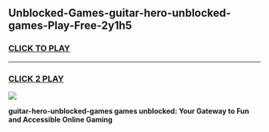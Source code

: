 
## Unblocked-Games-guitar-hero-unblocked-games-Play-Free-2y1h5
<h3>
<a href="https://premium76.site?title=guitar-hero-unblocked-games&ref=18A1">CLICK TO PLAY</a></h3>
<hr>

<h3>
<a href="https://premium76.site?title=guitar-hero-unblocked-games&ref=18A1">CLICK 2 PLAY</a>
  
</h3>

<a href="https://premium76.site?title=guitar-hero-unblocked-games&ref=18A1"><img src="https://clearcache.store/games.png"></a>


**guitar-hero-unblocked-games games unblocked: Your Gateway to Fun and Accessible Online Gaming**
